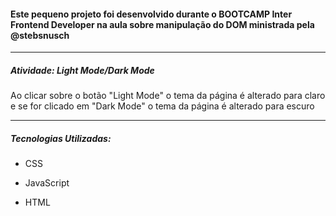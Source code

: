 #### Este pequeno projeto foi desenvolvido durante o BOOTCAMP Inter Frontend Developer na aula sobre manipulação do DOM ministrada pela  @stebsnusch

---

##### Atividade: Light Mode/Dark Mode

Ao clicar sobre o botão "Light Mode" o tema da página é alterado para claro e se for clicado em "Dark Mode" o tema da página é alterado para escuro

----

##### Tecnologias Utilizadas:

- CSS

- JavaScript

- HTML 

  

   

  